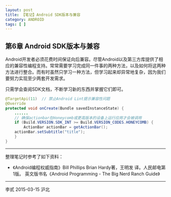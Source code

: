```yaml
---
layout: post
title: 【笔记】Android SDK版本与兼容 
category: ANDROID
tags: [ ]
---
```


## 第6章 Android SDK版本与兼容

Android开发者必须花费时间保证向后兼容。尽管Android以及第三方库提供了相应的兼容性编程支持。常常需要学习完成同一件事的两种方法，以及如何将这两种方法进行整合。而有时虽然只学习一种方法，但学习起来却异常地复杂，因为我们要努力实现至少两套开发需求。

只需学会查阅SDK文档，不断学习新的东西并掌握它们即可。

```Java
@TargetApi(11)	// 禁止Android Lint提示兼容性问题
@Override
protected void onCreate(Bundle savedInstanceState) {
    ......
    // 确保actionbar在Honeycomb或更高版本的设备上运行应用才会被调用
    if (Build.VERSION.SDK_INT >= Build.VERSION_CODES.HONEYCOMB) {
        ActionBar actionBar = getActionBar();
	actionBar.setSubtitle("title");
    }
}
```

---

整理笔记时参考了如下资料：

- 《Android编程权威指南》Bill Phillips  Brian Hardy著，王明发 译。人民邮电第1版。
    英文版书名《Android Programming - The Big Nerd Ranch Guide》

---
李贰 2015-03-15 沪北
